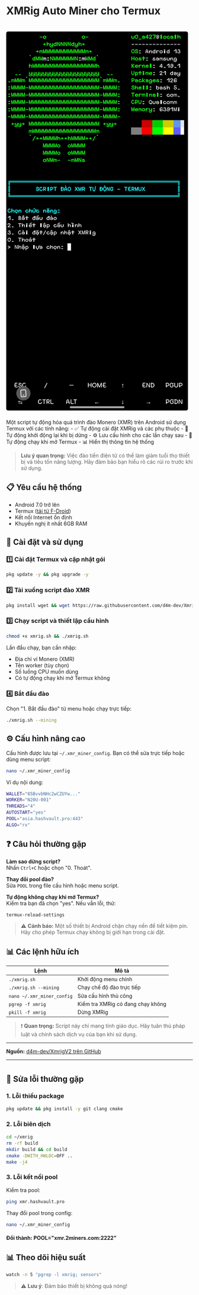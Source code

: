 # XMRig Auto Miner cho Termux

<img src="./img/screen_shot_v2.jpg" alt="XMRig Miner Screenshot" style="max-width: 100%; border-radius: 5px; margin: 20px 0;">
Một script tự động hóa quá trình đào Monero (XMR) trên Android sử dụng Termux với các tính năng:
- ✅ Tự động cài đặt XMRig và các phụ thuộc
- 🔄 Tự động khởi động lại khi bị dừng
- ⚙️ Lưu cấu hình cho các lần chạy sau
- 🚀 Tự động chạy khi mở Termux
- 📊 Hiển thị thông tin hệ thống

> **Lưu ý quan trọng:** Việc đào tiền điện tử có thể làm giảm tuổi thọ thiết bị và tiêu tốn năng lượng. Hãy đảm bảo bạn hiểu rõ các rủi ro trước khi sử dụng.

## 📋 Yêu cầu hệ thống
- Android 7.0 trở lên
- Termux ([tải từ F-Droid](https://f-droid.org/repo/com.termux_118.apk))
- Kết nối Internet ổn định
- Khuyến nghị ít nhất 6GB RAM

## 🚀 Cài đặt và sử dụng

### 1️⃣ Cài đặt Termux và cập nhật gói
```bash
pkg update -y && pkg upgrade -y
```

### 2️⃣ Tải xuống script đào XMR
```bash
pkg install wget && wget https://raw.githubusercontent.com/d4m-dev/XmrigV2/main/xmrig.sh
```

### 3️⃣ Chạy script và thiết lập cấu hình
```bash
chmod +x xmrig.sh && ./xmrig.sh
```
Lần đầu chạy, bạn cần nhập:
- Địa chỉ ví Monero (XMR)
- Tên worker (tùy chọn)
- Số luồng CPU muốn dùng
- Có tự động chạy khi mở Termux không

### 4️⃣ Bắt đầu đào
Chọn "1. Bắt đầu đào" từ menu hoặc chạy trực tiếp:
```bash
./xmrig.sh --mining
```

## ⚙️ Cấu hình nâng cao

Cấu hình được lưu tại `~/.xmr_miner_config`. Bạn có thể sửa trực tiếp hoặc dùng menu script:
```bash
nano ~/.xmr_miner_config
```

Ví dụ nội dung:
```bash
WALLET="85BvvbNHc2wCZUYw..."
WORKER="N20U-001"
THREADS="4"
AUTOSTART="yes"
POOL="asia.hashvault.pro:443"
ALGO="rx"
```

## ❓ Câu hỏi thường gặp

**Làm sao dừng script?**  
Nhấn `Ctrl+C` hoặc chọn "0. Thoát".

**Thay đổi pool đào?**  
Sửa `POOL` trong file cấu hình hoặc menu script.

**Tự động không chạy khi mở Termux?**  
Kiểm tra bạn đã chọn "yes". Nếu vẫn lỗi, thử:
```bash
termux-reload-settings
```

> ⚠️ **Cảnh báo:** Một số thiết bị Android chặn chạy nền để tiết kiệm pin. Hãy cho phép Termux chạy không bị giới hạn trong cài đặt.

## 📊 Các lệnh hữu ích

| Lệnh | Mô tả |
|------|-------|
| `./xmrig.sh` | Khởi động menu chính |
| `./xmrig.sh --mining` | Chạy chế độ đào trực tiếp |
| `nano ~/.xmr_miner_config` | Sửa cấu hình thủ công |
| `pgrep -f xmrig` | Kiểm tra XMRig có đang chạy không |
| `pkill -f xmrig` | Dừng XMRig |

> ❗ **Quan trọng:** Script này chỉ mang tính giáo dục. Hãy tuân thủ pháp luật và chính sách dịch vụ của bạn khi sử dụng.

---
**Nguồn:** [d4m-dev/XmrigV2 trên GitHub](https://github.com/d4m-dev/XmrigV2/)

---
#
## 🔧 Sửa lỗi thường gặp

### 1. Lỗi thiếu package
```bash
pkg update && pkg install -y git clang cmake
```

### 2. Lỗi biên dịch
```bash
cd ~/xmrig
rm -rf build
mkdir build && cd build
cmake -DWITH_HWLOC=OFF ..
make -j4
```

### 3. Lỗi kết nối pool
Kiểm tra pool:
```bash
ping xmr.hashvault.pro
```

Thay đổi pool trong config:
```bash
nano ~/.xmr_miner_config
```
#### Đổi thành: POOL="xmr.2miners.com:2222"

## 📊 Theo dõi hiệu suất
```bash
watch -n 5 "pgrep -l xmrig; sensors"
```

> ⚠️ **Lưu ý**: Đảm bảo thiết bị không quá nóng!
```
